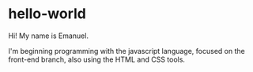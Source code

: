 # hello-world

Hi! My name is Emanuel.

I'm beginning programming with the javascript language, focused on the front-end branch, also using the HTML and CSS tools.
